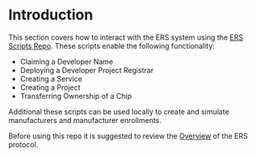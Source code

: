 # Introduction
This section covers how to interact with the ERS system using the [ERS Scripts Repo](https://github.com/arx-research/ers-scripts). These scripts enable the following functionality:
- Claiming a Developer Name
- Deploying a Developer Project Registrar
- Creating a Service
- Creating a Project
- Transferring Ownership of a Chip

Additional these scripts can be used locally to create and simulate manufacturers and manufacturer enrollments.

Before using this repo it is suggested to review the [Overview](../overview/intro.md) of the ERS protocol.
